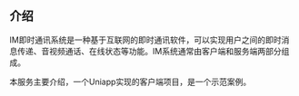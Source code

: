 ## 介绍

IM即时通讯系统是一种基于互联网的即时通讯软件，可以实现用户之间的即时消息传递、音视频通话、在线状态等功能。IM系统通常由客户端和服务端两部分组成。

本服务主要介绍，一个Uniapp实现的客户端项目，是一个示范案例。